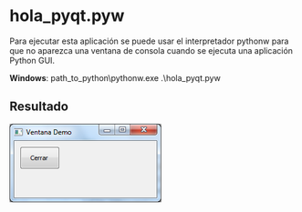 hola_pyqt.pyw
=============

Para ejecutar esta aplicación se puede usar el interpretador pythonw para que
no aparezca una ventana de consola cuando se ejecuta una aplicación Python GUI.

**Windows**: path_to_python\pythonw.exe .\hola_pyqt.pyw

## Resultado

![alt text](./hola_pyqt.png "Ventana Demo")
